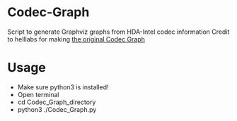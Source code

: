 # Codec-Graph
Script to generate Graphviz graphs from HDA-Intel codec information
Credit to helllabs for making [the original Codec Graph](http://helllabs.org/codecgraph/)

# Usage
- Make sure python3 is installed!
- Open terminal
- cd Codec_Graph_directory
- python3 ./Codec_Graph.py
